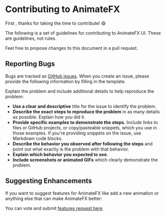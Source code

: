 # Contributing to AnimateFX


First , thanks for taking the time to contribute! :smile:

The following is a set of guidelines for contributing to AnimateFX UI. These are  guidelines, not rules. 

Feel free to propose changes to this document in a pull request.

## Reporting Bugs

Bugs are tracked as [GitHub issues](https://github.com/Typhon0/AnimateFX/issues).  When you create an issue, please provide the following information by filling in the template.

Explain the problem and include additional details to help reproduce the problem:

* **Use a clear and descriptive** title for the issue to identify the problem.
* **Describe the exact steps to reproduce the problem** in as many details as possible. Explain how you did it. 
* **Provide specific examples to demonstrate the steps.** Include links to files or GitHub projects, or copy/pasteable snippets, which you use in those examples. If you're providing snippets on the issue, use Markdown code blocks.
* **Describe the behavior you observed after following the steps** and point out what exactly is the problem with that behavior.
* **Explain which behavior you expected to see.**
* **Include screenshots or animated GIFs** which clearly demonstrate the problem.

## Suggesting Enhancements

If you want to suggest features for AnimateFX like add a new animation or anything else that can make AnimateFX better:

You can vote and submit [features request here](https://animatefx.featureupvote.com).
